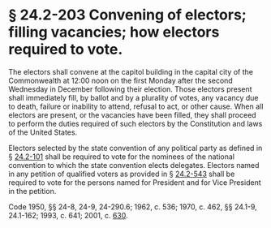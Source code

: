 # § 24.2-203 Convening of electors; filling vacancies; how electors required to vote.

<p>The electors shall convene at the capitol building in the capital city of the Commonwealth at 12:00 noon on the first Monday after the second Wednesday in December following their election. Those electors present shall immediately fill, by ballot and by a plurality of votes, any vacancy due to death, failure or inability to attend, refusal to act, or other cause. When all electors are present, or the vacancies have been filled, they shall proceed to perform the duties required of such electors by the Constitution and laws of the United States.</p><p>Electors selected by the state convention of any political party as defined in § <a href='http://law.lis.virginia.gov/vacode/24.2-101/'>24.2-101</a> shall be required to vote for the nominees of the national convention to which the state convention elects delegates. Electors named in any petition of qualified voters as provided in § <a href='http://law.lis.virginia.gov/vacode/24.2-543/'>24.2-543</a> shall be required to vote for the persons named for President and for Vice President in the petition.</p><p>Code 1950, §§ 24-8, 24-9, 24-290.6; 1962, c. 536; 1970, c. 462, §§ 24.1-9, 24.1-162; 1993, c. 641; 2001, c. <a href='http://lis.virginia.gov/cgi-bin/legp604.exe?011+ful+CHAP0630'>630</a>.</p>